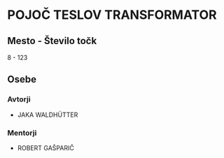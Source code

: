 # POJOČ TESLOV TRANSFORMATOR
## Mesto - Število točk
8 - 123
## Osebe
### Avtorji
 * JAKA WALDHÜTTER
### Mentorji
 * ROBERT GAŠPARIČ